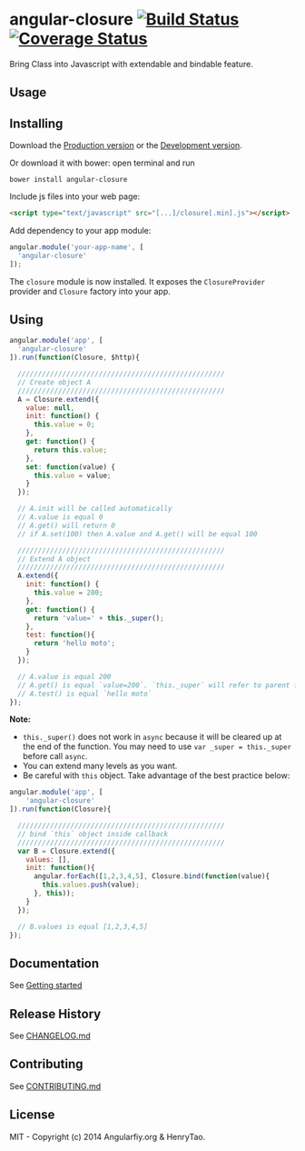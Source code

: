 angular-closure [![Build Status](https://travis-ci.org/angularifyjs/angular-closure.svg?branch=master)](https://travis-ci.org/angularifyjs/angular-closure) [![Coverage Status](https://img.shields.io/coveralls/angularifyjs/angular-closure.svg)](https://coveralls.io/r/angularifyjs/angular-closure?branch=master)
===============

Bring Class into Javascript with extendable and bindable feature.


Usage
---------

## Installing

Download the [Production version](https://raw.githubusercontent.com/angularifyjs/bower-angular-closure/master/closure.min.js) or the [Development version](https://raw.githubusercontent.com/angularifyjs/bower-angular-closure/master/closure.js).

Or download it with bower: open terminal and run

```
bower install angular-closure
```

Include js files into your web page:

```html
<script type="text/javascript" src="[...]/closure[.min].js"></script>
```

Add dependency to your app module:

```javascript
angular.module('your-app-name', [
  'angular-closure'
]);
```

The `closure` module is now installed. It exposes the `ClosureProvider` provider and `Closure` factory into your app.


## Using

```javascript
angular.module('app', [
  'angular-closure'
]).run(function(Closure, $http){

  ///////////////////////////////////////////////////
  // Create object A
  ///////////////////////////////////////////////////
  A = Closure.extend({
    value: null,
    init: function() {
      this.value = 0;
    },
    get: function() {
      return this.value;
    },
    set: function(value) {
      this.value = value;
    }
  });

  // A.init will be called automatically
  // A.value is equal 0
  // A.get() will return 0
  // if A.set(100) then A.value and A.get() will be equal 100

  ///////////////////////////////////////////////////
  // Extend A object
  ///////////////////////////////////////////////////
  A.extend({
    init: function() {
      this.value = 200;
    },
    get: function() {
      return 'value=' + this._super();
    },
    test: function(){
      return 'hello moto';
    }
  });

  // A.value is equal 200
  // A.get() is equal `value=200`. `this._super` will refer to parent function which return `this.value`
  // A.test() is equal `hello moto`
});
```

**Note:** 
- `this._super()` does not work in `async` because it will be cleared up at the end of the function. You may need to use `var _super = this._super` before call `async`. 
- You can extend many levels as you want. 
- Be careful with `this` object. Take advantage of the best practice below:

```javascript
angular.module('app', [
	'angular-closure'
]).run(function(Closure){

  ///////////////////////////////////////////////////
  // bind `this` object inside callback
  ///////////////////////////////////////////////////
  var B = Closure.extend({
    values: [],
    init: function(){
      angular.forEach([1,2,3,4,5], Closure.bind(function(value){
        this.values.push(value);
      }, this));
    }
  });

  // B.values is equal [1,2,3,4,5]
});
```


Documentation
-------------
See [Getting started](https://github.com/angularifyjs/angular-closure/wiki/Getting-started)


Release History
-------------
See [CHANGELOG.md](https://github.com/angularifyjs/angular-closure/blob/master/CHANGELOG.md)


Contributing
-------------
See [CONTRIBUTING.md](https://github.com/angularifyjs/angular-closure/blob/master/CONTRIBUTING.md)


License
-------------
MIT - Copyright (c) 2014 Angularfiy.org & HenryTao.



